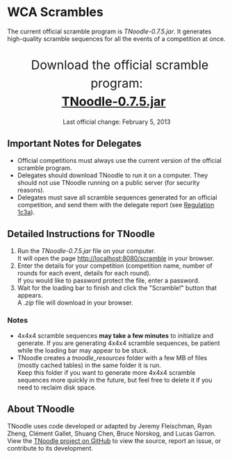 # WCA Scrambles

The current official scramble program is *TNoodle-0.7.5.jar*. It generates high-quality scramble sequences for all the events of a competition at once.
  
<br>
<center><span style="font-size: 200%; line-height: 150%; padding: 0.5em;">
Download the official scramble program:<br><a href="scrambles/tnoodle/TNoodle-0.7.5.jar" style="font-weight: bold;">TNoodle-0.7.5.jar</a><br></span>
<br>
Last official change: February 5, 2013
</center>

## Important Notes for Delegates

- Official competitions must always use the current version of the official scramble program.
- Delegates should download TNoodle to run it on a computer. They should not use TNoodle running on a public server (for security reasons).
- Delegates must save all scramble sequences generated for an official competition, and send them with the delegate report (see [Regulation 1c3a](./#1c3a)).

## Detailed Instructions for TNoodle

1. Run the *TNoodle-0.7.5.jar* file on your computer.  
  It will open the page <http://localhost:8080/scramble> in your browser.
2. Enter the details for your competition (competition name, number of rounds for each event, details for each round).  
  If you would like to password protect the file, enter a password.
3. Wait for the loading bar to finish and click the "Scramble!" button that appears.  
  A *.zip* file will download in your browser.

### Notes

- 4x4x4 scramble sequences **may take a few minutes** to initialize and generate.
  If you are generating 4x4x4 scramble sequences, be patient while the loading bar may appear to be stuck.
- TNoodle creates a *tnoodle_resources* folder with a few MB of files (mostly cached tables) in the same folder it is run.  
  Keep this folder if you want to generate more 4x4x4 scramble sequences more quickly in the future, but feel free to delete it if you need to reclaim disk space.

## About TNoodle

TNoodle uses code developed or adapted by Jeremy Fleischman, Ryan Zheng, Cl&eacute;ment Gallet, Shuang Chen, Bruce Norskog, and Lucas Garron. View the [TNoodle project on GitHub](https://github.com/cubing/tnoodle) to view the source, report an issue, or contribute to its development.
